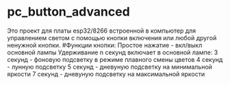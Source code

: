# pc_button_advanced
Это проект для платы esp32/8266 встроенной в компьютер для управлением светом с помощью кнопки включения или любой другой ненужной кнопки.
#Функции кнопки:
  Простое нажатие - вкл/выкл основной лампы
  Удерживание n секунд включает в основной лампе:
  3 секунд - фоновую подсветку в режиме плавного смены цветов
  4 секунд - лунную подсветку
  5 секунд - дневуную подсветку на минимальной яркости
  7 секунд - дневуную подсветку на максимальной яркости
  
